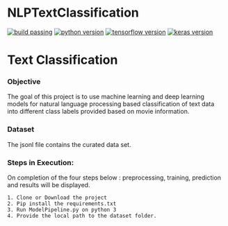 # NLPTextClassification

[![build passing](https://travis-ci.org/ukubuka/ukubuka-core.svg?branch=master	)](https://github.com/AswinVasudevan21/HandGestureClassification/blob/master/README.md)
[![python version](	https://img.shields.io/badge/Python-3.6-blue.svg)](https://github.com/AswinVasudevan21/HandGestureClassification/blob/master/README.md)
[![tensorflow version](	https://img.shields.io/badge/Tensorflow-1.2-yellow.svg)](https://github.com/AswinVasudevan21/HandGestureClassification/blob/master/README.md)
[![keras version](	https://img.shields.io/badge/Keras-2.6-green.svg)](https://github.com/AswinVasudevan21/HandGestureClassification/blob/master/README.md)




# Text Classification
### Objective 
The goal of this project is to use machine learning and deep learning models for natural language processing based classification of text data into different class labels provided based on movie information.

### Dataset
The jsonl file contains the curated data set.

### Steps in Execution:
On completion of the four steps below : preprocessing, training, prediction
and results will be displayed.
  
    1. Clone or Download the project
    2. Pip install the requirements.txt
    3. Run ModelPipeline.py on python 3
    4. Provide the local path to the dataset folder. 
